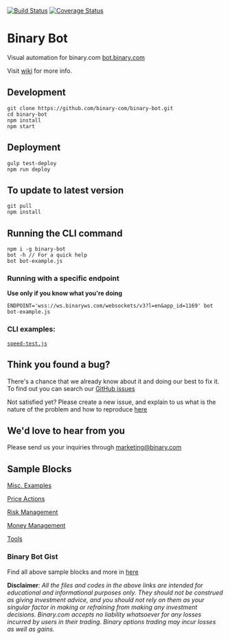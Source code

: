 [![Build Status](https://travis-ci.org/binary-com/binary-bot.svg?branch=master)](https://travis-ci.org/binary-com/binary-bot)
[![Coverage Status](https://coveralls.io/repos/github/binary-com/binary-bot/badge.svg?branch=master)](https://coveralls.io/github/binary-com/binary-bot?branch=master)

# Binary Bot

Visual automation for binary.com [bot.binary.com](https://bot.binary.com)

Visit [wiki](https://github.com/binary-com/binary-bot/wiki) for more info.

## Development

```
git clone https://github.com/binary-com/binary-bot.git
cd binary-bot
npm install
npm start
```

## Deployment 

```
gulp test-deploy
npm run deploy
```

## To update to latest version

```
git pull
npm install
```

## Running the CLI command

```
npm i -g binary-bot
bot -h // For a quick help
bot bot-example.js
```

### Running with a specific endpoint
**Use only if you know what you're doing**

```
ENDPOINT='wss://ws.binaryws.com/websockets/v3?l=en&app_id=1169' bot bot-example.js
```

### CLI examples:
[`speed-test.js`](./cli-examples/speed-test.js)

## Think you found a bug?

There's a chance that we already know about it and doing our best to fix it. To find out you can search our [GitHub issues](https://github.com/binary-com/binary-bot/issues)

Not satisfied yet? Please create a new issue, and explain to us what is the nature of the problem and how to reproduce [here](https://github.com/binary-com/binary-bot/issues/new)

## We'd love to hear from you

Please send us your inquiries through marketing@binary.com

## Sample Blocks

[Misc. Examples](https://gist.github.com/aminmarashi/dfabc8eadfaf77bf270b0318f03ea8bb)

[Price Actions](https://gist.github.com/aminmarashi/094961982556d36639b9055a1d40ec06)

[Risk Management](https://gist.github.com/aminmarashi/0feb52b5802519cd4157b612d9bd3471)

[Money Management](https://gist.github.com/aminmarashi/8cfc8554f894311e9a80480d28882bf2)

[Tools](https://gist.github.com/aminmarashi/7cd7be9f3ce9004de767f4d4f6a6c5a0)

### Binary Bot Gist
Find all above sample blocks and more in [here](https://gist.github.com/aminmarashi)

**Disclaimer**: _All the files and codes in the above links are intended for educational and informational purposes only. They should not be construed as giving investment advice, and you should not rely on them as your singular factor in making or refraining from making any investment decisions. Binary.com accepts no liability whatsoever for any losses incurred by users in their trading. Binary options trading may incur losses as well as gains._


